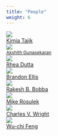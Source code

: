 ```yaml
---
title: "People"
weight: 6
---
```


<div class="box-row">
    <div>
        <image class="author-image" src="/authors/kimia.png"></image>
        <div><a href="https://www.linkedin.com/in/kimia-tajik-6680a05a/"> Kimia Tajik </a></div>
    </div>
    <div>
        <image class="author-image" src="/authors/akshith.png"></image>
        <div><a href="https://akshithg.github.io/" style="font-size: 12px"> Akshith Gunasekaran </a></div>
    </div>
    <div>
        <image class="author-image" src="/authors/rhea.png"></image>
        <div><a href="https://www.linkedin.com/in/rhea-dutta/"> Rhea Dutta </a></div>
    </div>
    <div>
        <image class="author-image" src="/authors/brandon.png"></image>
        <div><a href="https://b-mp-e.github.io/"> Brandon Ellis </a></div>
    </div>
</div>
<div class="box-row">
    <div>
        <image class="author-image" src="/authors/rakesh.png"></image>
        <div><a href="https://eecs.oregonstate.edu/people/bobba-rakesh"> Rakesh B. Bobba </a></div>
    </div>
    <div>
        <image class="author-image" src="/authors/mike.png"></image>
        <div><a href="http://web.engr.oregonstate.edu/~rosulekm/"> Mike Rosulek </a></div>
    </div>
    <div>
        <image class="author-image" src="/authors/charles.png"></image>
        <div><a href="https://web.cecs.pdx.edu/~cvwright/"> Charles V. Wright </a></div>
    </div>
    <div>
        <image class="author-image" src="/authors/wu-chi.png"></image>
        <div><a href="http://web.cecs.pdx.edu/~wuchi/"> Wu-chi Feng </a></div>
    </div>
</div>
